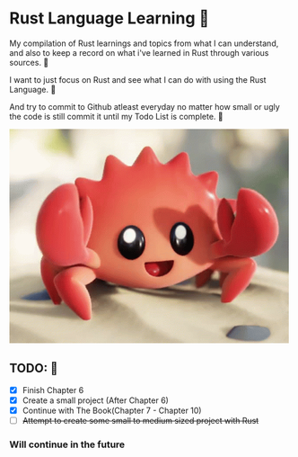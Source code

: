 # Rust Language Learning 🦀

My compilation of Rust learnings and topics from what I can understand, and also to keep a record on what i've learned in Rust through various sources. 🦀

I want to just focus on Rust and see what I can do with using the Rust Language. 🦀

And try to commit to Github atleast everyday no matter how small or ugly the code is still commit it until my Todo List is complete. 🦀

![Ferris the Crab](image.png)

<!-- Task List -->
## TODO: 🦀
* [x] Finish Chapter 6
* [x] Create a small project (After Chapter 6)
* [x] Continue with The Book(Chapter 7 - Chapter 10)
* [ ] ~~Attempt to create some small to medium sized project with Rust~~
  
### Will continue in the future